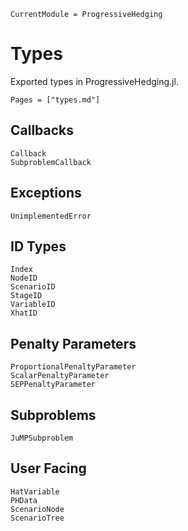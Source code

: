 ```@meta
CurrentModule = ProgressiveHedging
```

# Types

Exported types in ProgressiveHedging.jl.

```@index
Pages = ["types.md"]
```

## Callbacks

```@docs
Callback
SubproblemCallback
```

## Exceptions
```@docs
UnimplementedError
```

## ID Types

```@docs
Index
NodeID
ScenarioID
StageID
VariableID
XhatID
```

## Penalty Parameters

```@docs
ProportionalPenaltyParameter
ScalarPenaltyParameter
SEPPenaltyParameter
```

## Subproblems

```@docs
JuMPSubproblem
```

## User Facing

```@docs
HatVariable
PHData
ScenarioNode
ScenarioTree
```
